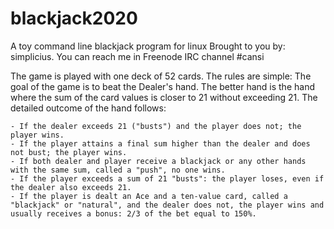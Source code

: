 # blackjack2020
A toy command line blackjack program for linux Brought to you by: simplicius.
You can reach me in Freenode IRC channel #cansi

The game is played with one deck of 52 cards. The rules are simple: The goal of the game is to beat the Dealer's hand. The better hand is the hand where the sum of the card values is closer to 21 without exceeding 21. The detailed outcome of the hand follows:  

    - If the dealer exceeds 21 ("busts") and the player does not; the player wins.
    - If the player attains a final sum higher than the dealer and does not bust; the player wins.
    - If both dealer and player receive a blackjack or any other hands with the same sum, called a "push", no one wins.
    - If the player exceeds a sum of 21 "busts": the player loses, even if the dealer also exceeds 21.
    - If the player is dealt an Ace and a ten-value card, called a "blackjack" or "natural", and the dealer does not, the player wins and usually receives a bonus: 2/3 of the bet equal to 150%.
